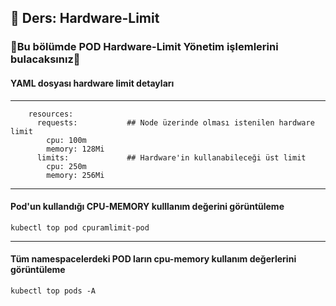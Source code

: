## 🧑 Ders: Hardware-Limit

### 📗Bu bölümde POD Hardware-Limit Yönetim işlemlerini bulacaksınız📗

#### YAML dosyası hardware limit detayları
***
```
    resources:
      requests:           ## Node üzerinde olması istenilen hardware limit
        cpu: 100m
        memory: 128Mi
      limits:             ## Hardware'in kullanabileceği üst limit
        cpu: 250m
        memory: 256Mi
```
***
#### Pod'un kullandığı CPU-MEMORY kulllanım değerini görüntüleme
```
kubectl top pod cpuramlimit-pod 
```
***
#### Tüm namespacelerdeki POD ların cpu-memory kullanım değerlerini görüntüleme
```
kubectl top pods -A
```
